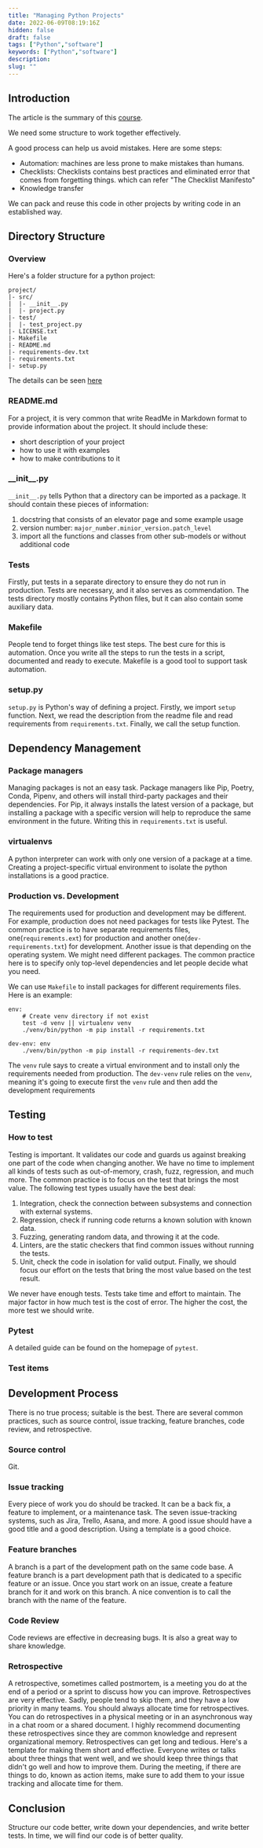 ```yaml
---
title: "Managing Python Projects"
date: 2022-06-09T08:19:16Z
hidden: false
draft: false
tags: ["Python","software"]
keywords: ["Python","software"]
description: 
slug: ""
---
```


## Introduction
The article is the summary of this [course](https://www.linkedin.com/learning/managing-python-projects/managing-python-day-to-day?autoplay=true).

We need some structure to work together effectively. 
  
A good process can help us avoid mistakes. Here are some steps:
  - Automation: machines are less prone to make mistakes than humans.
  - Checklists: Checklists contains best practices and eliminated error that comes from forgetting things. which can refer "The Checklist Manifesto"
  - Knowledge transfer

We can pack and reuse this code in other projects by writing code in an established way.
## Directory Structure

### Overview

Here's a folder structure for a python project:
```
project/
|- src/
|  |- __init__.py
|  |- project.py
|- test/
|  |- test_project.py
|- LICENSE.txt
|- Makefile
|- README.md
|- requirements-dev.txt
|- requirements.txt
|- setup.py
```
The details can be seen [here](https://github.com/353solutions/nlpy)

### README.md
For a project, it is very common that write ReadMe in Markdown format to provide information about the project. It should include these:
- short description of your project
- how to use it with examples
- how to make contributions to it
### \_\_init__.py
`__init__.py` tells Python that a directory can be imported as a package. It should contain these pieces of information:
1. docstring that consists of an elevator page and some example usage
2. version number: 
    `major_number.minior_version.patch_level`
3. import all the functions and classes from other sub-models or without additional code
### Tests
Firstly, put tests in a separate directory to ensure they do not run in production. Tests are necessary, and it also serves as commendation. The tests directory mostly contains Python files, but it can also contain some auxiliary data.
### Makefile
People tend to forget things like test steps. The best cure for this is automation. Once you write all the steps to run the tests in a script, documented and ready to execute. Makefile is a good tool to support task automation.
### setup.py
`setup.py` is Python's way of defining a project. Firstly, we import `setup` function. Next, we read the description from the readme file and read requirements from `requirements.txt`. Finally, we call the setup function.
## Dependency Management
### Package managers
Managing packages is not an easy task. Package managers like Pip, Poetry, Conda, Pipenv, and others will install third-party packages and their dependencies. For Pip, it always installs the latest version of a package, but installing a package with a specific version will help to reproduce the same environment in the future. Writing this in `requirements.txt` is useful.
### virtualenvs
A python interpreter can work with only one version of a package at a time. Creating a project-specific virtual environment to isolate the python installations is a good practice.
### Production vs. Development
The requirements used for production and development may be different. For example, production does not need packages for tests like Pytest. The common practice is to have separate requirements files, one(`requirements.ext`) for production and another one(`dev-requirements.txt`) for development. Another issue is that depending on the operating system. We might need different packages. The common practice here is to specify only top-level dependencies and let people decide what you need.

We can use `Makefile` to install packages for different requirements files. Here is an example:
```
env:
	# Create venv directory if not exist
	test -d venv || virtualenv venv
	./venv/bin/python -m pip install -r requirements.txt

dev-env: env
	./venv/bin/python -m pip install -r requirements-dev.txt
```
The `venv` rule says to create a virtual environment and to install only the requirements needed from production. The `dev-venv` rule relies on the `venv`, meaning it's going to execute first the `venv` rule and then add the development requirements
## Testing
### How to test
Testing is important. It validates our code and guards us against breaking one part of the code when changing another. We have no time to implement all kinds of tests such as out-of-memory, crash, fuzz, regression, and much more. The common practice is to focus on the test that brings the most value. The following test types usually have the best deal:
1. Integration, check the connection between subsystems and connection with external systems.
2. Regression, check if running code returns a known solution with known data.
3. Fuzzing, generating random data, and throwing it at the code.
4. Linters, are the static checkers that find common issues without running the tests.
5. Unit, check the code in isolation for valid output.
Finally, we should focus our effort on the tests that bring the most value based on the test result.

We never have enough tests. Tests take time and effort to maintain. The major factor in how much test is the cost of error. The higher the cost, the more test we should write.
### Pytest
A detailed guide can be found on the homepage of `pytest`.
### Test items

## Development Process
There is no true process; suitable is the best. There are several common practices, such as source control, issue tracking, feature branches, code review, and retrospective.
### Source control
Git.
### Issue tracking
Every piece of work you do should be tracked. It can be a back fix, a feature to implement, or a maintenance task. The seven issue-tracking systems, such as Jira, Trello, Asana, and more. A good issue should have a good title and a good description. Using a template is a good choice.
### Feature branches
A branch is a part of the development path on the same code base. A feature branch is a part development path that is dedicated to a specific feature or an issue. Once you start work on an issue, create a feature branch for it and work on this branch. A nice convention is to call the branch with the name of the feature.
### Code Review
Code reviews are effective in decreasing bugs. It is also a great way to share knowledge.
### Retrospective
A retrospective, sometimes called postmortem, is a meeting you do at the end of a period or a sprint to discuss how you can improve. Retrospectives are very effective. Sadly, people tend to skip them, and they have a low priority in many teams. You should always allocate time for retrospectives. You can do retrospectives in a physical meeting or in an asynchronous way in a chat room or a shared document. I highly recommend documenting these retrospectives since they are common knowledge and represent organizational memory. Retrospectives can get long and tedious. Here's a template for making them short and effective. Everyone writes or talks about three things that went well, and we should keep three things that didn't go well and how to improve them. During the meeting, if there are things to do, known as action items, make sure to add them to your issue tracking and allocate time for them.
## Conclusion
Structure our code better, write down your dependencies, and write better tests. In time, we will find our code is of better quality.
